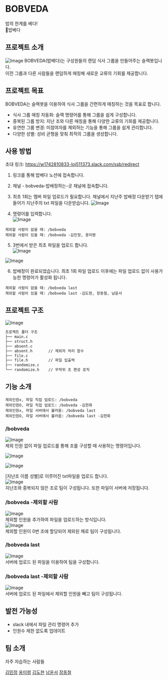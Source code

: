 # BOBVEDA
밥의 한계를 베다!<br/>
🍚밥베다

## 프로젝트 소개
![Image](https://github.com/user-attachments/assets/18588066-e471-4733-b2ce-f7252e4d4e7b)
BOBVEDA(밥베다)는 구성원들의 랜덤 식사 그룹을 만들어주는 슬랙봇입니다.<br/>이전 그룹과 다른 사람들을 랜덤하게 매칭해 새로운 교류의 기회를 제공합니다.


## 프로젝트 목표
BOBVEDA는 슬랙봇을 이용하여 식사 그룹을 간편하게 매칭하는 것을 목표로 합니다.

- 식사 그룹 매칭 자동화: 슬랙 명령어를 통해 그룹을 쉽게 구성합니다.
- 중복된 그룹 방지: 지난 조와 다른 매칭을 통해 다양한 교류의 기회를 제공합니다.
- 유연한 그룹 변경: 미참여자를 제외하는 기능을 통해 그룹을 쉽게 관리합니다.
- 다양한 성별: 성비 균형을 맞춰 최적의 그룹을 생성합니다.

## 사용 방법
초대 링크: https://w1742810833-loj511373.slack.com/ssb/redirect

1. 링크를 통해 밥베다 노션에 접속합니다.
2. 채널 - bobveda-밥배정하는-곳 채널에 접속합니다.
3. 최초 1회는 멤버 파일 업로드가 필요합니다. 채널에서 지난주 밥배정 다운받기 탭에 들어가 지난주의 txt 파일을 다운받습니다.
![Image](https://github.com/user-attachments/assets/c94902f4-1095-492b-936f-04cd9518824c)

4. 명령어를 입력합니다.<br/>
![Image](https://github.com/user-attachments/assets/286b5312-9c23-441b-8905-f9c16a9e976c)

```
제외할 사람이 없을 때: /bobveda
제외할 사람이 있을 때: /bobveda -김민정, 옹미령
```
5. 3번에서 받은 최초 파일을 업로드 합니다.<br/>
![Image](https://github.com/user-attachments/assets/f83ffdf0-5db9-47cf-98d8-354f066f226e)


![Image](https://github.com/user-attachments/assets/ef1ebcdb-88b3-4dcd-8400-5120f931f71b)

6. 밥배정이 완료되었습니다. 최초 1회 파일 업로드 이후에는 파일 업로드 없이 사용가능한 명령어가 활성화 됩니다.
```
제외할 사람이 없을 때: /bobveda last
제외할 사람이 있을 때: /bobveda last -김도현, 장동철, 남윤서
```


## 프로젝트 구조
![Image](https://github.com/user-attachments/assets/3fb94818-93c1-404a-ac13-180836e288f4)

```bash
프로젝트 폴더 구조
├── main.c        
├── struct.h 
├── absent.c
├── absent.h       // 제외자 처리 함수
├── file.c
├── file.h         // 파일 입출력
├── randomize.c
└── randomize.h    // 무작위 조 편성 로직
```

## 기능 소개
```
제외인원x, 파일 직접 업로드: /bobveda 
제외인원O, 파일 직접 업로드: /bobveda -김한화
제외인원x, 파일 서버에서 불러옴: /bobveda last
제외인원O, 파일 서버에서 불러옴: /bobveda last -김한화
```
### /bobveda
![Image](https://github.com/user-attachments/assets/4ae91ec7-becf-434e-89c9-f910b0be37b4)<br/>
제외 인원 없이 파일 업로드를 통해 조를 구성할 때 사용하는 명령어입니다.

![Image](https://github.com/user-attachments/assets/7b239b77-7a66-48b9-a3de-a6c4644db477)<br/>

![Image](https://github.com/user-attachments/assets/f19ff0a1-5c23-4a6f-8168-11db6dcad94a)

[지난조 이름 성별]로 이루어진 txt파일을 업로드 합니다.<br/>
![Image](https://github.com/user-attachments/assets/24f7aa46-9101-4886-a0b8-d57fdfd87ba2)<br/>
지난조와 중복되지 않은 조로 팀이 구성됩니다. 또한 파일이 서버에 저장됩니다.<br/>

### /bobveda -제외할 사람
![Image](https://github.com/user-attachments/assets/18097d65-8055-4e50-958b-4e37043f6e16)<br/>
제외할 인원을 추가하여 파일을 업로드하는 방식입니다.<br/>
![Image](https://github.com/user-attachments/assets/f472615e-0820-42b0-8565-afaee621e1a0)<br/>
제외할 인원이 0번 조에 할당되어 제외된 채로 팀이 구성됩니다.<br/>

### /bobveda last
![Image](https://github.com/user-attachments/assets/c7b62aaf-1e0c-41fb-b2bc-b8b7a683e845)<br/>
서버에 업로드 된 파일을 이용하여 팀을 구성합니다.

### /bobveda last -제외할 사람
![Image](https://github.com/user-attachments/assets/13ad0884-2b2a-43ed-bf61-603aab72c464)<br/>
서버에 업로드 된 파일에서 제외할 인원을 빼고 팀이 구성됩니다.

## 발전 가능성
- slack 내에서 파일 관리 명령어 추가
- 인원수 제한 없도록 업데이트

## 팀 소개
자주 자습하는 사람들

[김민정](https://github.com/MIN60) [옹미령](https://github.com/meryoung2025)
[김도현](https://github.com/eoyeok) [남윤서](https://github.com/Yunseo3) [장동철](https://github.com/kmscallkkk)
